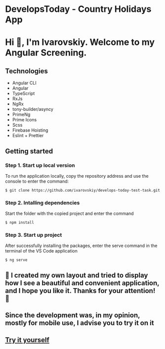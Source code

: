 # DevelopsToday - Country Holidays App

# Hi 👋, I'm Ivarovskiy. Welcome to my Angular Screening.

## Technologies

* Angular CLI
* Angular
* TypeScript
* RxJs
* NgRx
* tony-builder/asyncy
* PrimeNg
* Prime Icons
* Scss
* Firebase Hoisting
* Eslint + Prettier

## Getting started

### Step 1. Start up local version 
To run the application locally, copy the repository address and use the console to enter the command:
```
$ git clone https://github.com/ivarovskiy/develops-today-test-task.git
```
### Step 2. Intalling dependencies
Start the folder with the copied project and enter the command
```
$ npm install
```
### Step 3. Start up project
After successfully installing the packages, enter the serve command in the terminal of the VS Code application
```
$ ng serve
```
## 📝 I created my own layout and tried to display how I see a beautiful and convenient application, and I hope you like it. Thanks for your attention! 🤝
## Since the development was, in my opinion, mostly for mobile use, I advise you to try it on it

## [Try it yourself](https://develops-today.web.app/)

